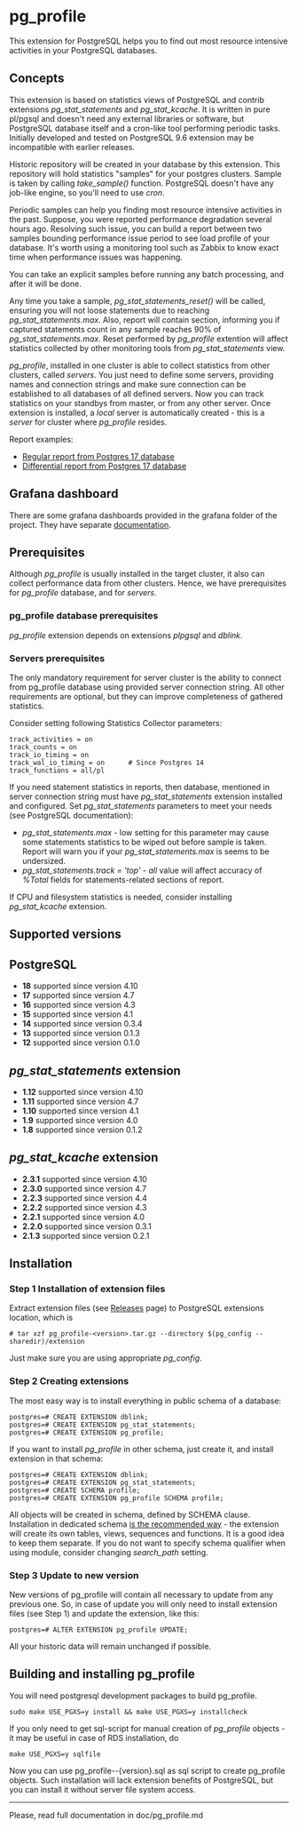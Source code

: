 # pg_profile
This extension for PostgreSQL helps you to find out most resource intensive activities in your PostgreSQL databases.
## Concepts
This extension is based on statistics views of PostgreSQL and contrib extensions *pg_stat_statements* and *pg_stat_kcache*. It is written in pure pl/pgsql and doesn't need any external libraries or software, but PostgreSQL database itself and a cron-like tool performing periodic tasks. Initially developed and tested on PostgreSQL 9.6 extension may be incompatible with earlier releases.

Historic repository will be created in your database by this extension. This repository will hold statistics "samples" for your postgres clusters. Sample is taken by calling _take_sample()_ function. PostgreSQL doesn't have any job-like engine, so you'll need to use *cron*.

Periodic samples can help you finding most resource intensive activities in the past. Suppose, you were reported performance degradation several hours ago. Resolving such issue, you can build a report between two samples bounding performance issue period to see load profile of your database. It's worth using a monitoring tool such as Zabbix to know exact time when performance issues was happening.

You can take an explicit samples before running any batch processing, and after it will be done.

Any time you take a sample, _pg_stat_statements_reset()_ will be called, ensuring you will not loose statements due to reaching *pg_stat_statements.max*. Also, report will contain section, informing you if captured statements count in any sample reaches 90% of _pg_stat_statements.max_. Reset performed by _pg_profile_ extention will affect statistics collected by other monitoring tools from _pg_stat_statements_ view.

*pg_profile*, installed in one cluster is able to collect statistics from other clusters, called *servers*. You just need to define some servers, providing names and connection strings and make sure connection can be established to all databases of all defined servers. Now you can track statistics on your standbys from master, or from any other server. Once extension is installed, a *local* server is automatically created - this is a *server* for cluster where *pg_profile* resides.

Report examples:
* [Regular report from Postgres 17 database](https://zubkov-andrei.github.io/pg_profile/report_examples/pg17.html)
* [Differential report from Postgres 17 database](https://zubkov-andrei.github.io/pg_profile/report_examples/pg17_diff.html)

## Grafana dashboard ##
There are some grafana dashboards provided in the grafana folder of the project. They have separate [documentation](grafana/README.md).

## Prerequisites

Although *pg_profile* is usually installed in the target cluster, it also can collect performance data from other clusters. Hence, we have prerequisites for *pg_profile* database, and for *servers*.

### pg_profile database prerequisites

_pg_profile_ extension depends on extensions _plpgsql_ and _dblink_.

### Servers prerequisites

The only mandatory requirement for server cluster is the ability to connect from pg_profile database using provided server connection string. All other requirements are optional, but they can improve completeness of gathered statistics.

Consider setting following Statistics Collector parameters:

```
track_activities = on
track_counts = on
track_io_timing = on
track_wal_io_timing = on      # Since Postgres 14
track_functions = all/pl
```

If you need statement statistics in reports, then database, mentioned in server connection string must have _pg_stat_statements_ extension installed and configured. Set *pg_stat_statements* parameters to meet your needs (see PostgreSQL documentation):

* _pg_stat_statements.max_ - low setting for this parameter may cause some statements statistics to be wiped out before sample is taken. Report will warn you if your _pg_stat_statements.max_ is seems to be undersized.
* _pg_stat_statements.track = 'top'_ - _all_ value will affect accuracy of _%Total_ fields for statements-related sections of report.

If CPU and filesystem statistics is needed, consider installing *pg_stat_kcache* extension.

## Supported versions
## PostgreSQL
* **18** supported since version 4.10
* **17** supported since version 4.7
* **16** supported since version 4.3
* **15** supported since version 4.1
* **14** supported since version 0.3.4
* **13** supported since version 0.1.3
* **12** supported since version 0.1.0
## _pg_stat_statements_ extension
* **1.12** supported since version 4.10
* **1.11** supported since version 4.7
* **1.10** supported since version 4.1
* **1.9** supported since version 4.0
* **1.8** supported since version 0.1.2
## _pg_stat_kcache_ extension
* **2.3.1** supported since version 4.10
* **2.3.0** supported since version 4.7
* **2.2.3** supported since version 4.4
* **2.2.2** supported since version 4.3
* **2.2.1** supported since version 4.0
* **2.2.0** supported since version 0.3.1
* **2.1.3** supported since version 0.2.1


## Installation

### Step 1 Installation of extension files

Extract extension files (see [Releases](https://github.com/zubkov-andrei/pg_profile/releases) page) to PostgreSQL extensions location, which is

```
# tar xzf pg_profile-<version>.tar.gz --directory $(pg_config --sharedir)/extension
```

Just make sure you are using appropriate *pg_config*.

### Step 2 Creating extensions

The most easy way is to install everything in public schema of a database:

```
postgres=# CREATE EXTENSION dblink;
postgres=# CREATE EXTENSION pg_stat_statements;
postgres=# CREATE EXTENSION pg_profile;
```

If you want to install *pg_profile* in other schema, just create it, and install extension in that schema:

```
postgres=# CREATE EXTENSION dblink;
postgres=# CREATE EXTENSION pg_stat_statements;
postgres=# CREATE SCHEMA profile;
postgres=# CREATE EXTENSION pg_profile SCHEMA profile;
```

All objects will be created in schema, defined by SCHEMA clause. Installation in dedicated schema <u>is the recommended way</u> - the extension will create its own tables, views, sequences and functions. It is a good idea to keep them separate. If you do not want to specify schema qualifier when using module, consider changing _search_path_ setting.

### Step 3 Update to new version

New versions of pg_profile will contain all necessary to update from any previous one. So, in case of update you will only need to install extension files (see Step 1) and update the extension, like this:

```
postgres=# ALTER EXTENSION pg_profile UPDATE;
```

All your historic data will remain unchanged if possible.

## Building and installing pg_profile

You will need postgresql development packages to build pg_profile.

```
sudo make USE_PGXS=y install && make USE_PGXS=y installcheck
```

If you only need to get sql-script for manual creation of *pg_profile* objects - it may be useful in case of RDS installation, do

```
make USE_PGXS=y sqlfile
```

Now you can use pg_profile--{version}.sql as sql script to create pg_profile objects. Such installation will lack extension benefits of PostgreSQL, but you can install it without server file system access.

------

Please, read full documentation in doc/pg_profile.md
